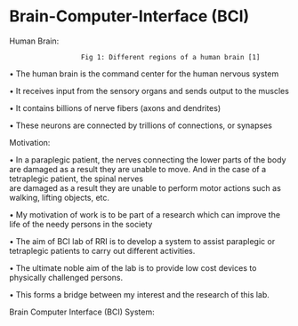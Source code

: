 # Brain-Computer-Interface (BCI)
Human Brain:

                      Fig 1: Different regions of a human brain [1]

•	The human brain is the command center for the human nervous system

•	It receives input from the sensory organs and sends output to the muscles

•	It contains billions of nerve fibers (axons and dendrites)

•	These neurons are connected by trillions of connections, or synapses

Motivation:

•	In a paraplegic patient, the nerves connecting the lower parts of the body are damaged as 
   a result they are unable to move. And in the case of a tetraplegic patient, the spinal nerves   
   are damaged as a result they are unable to perform motor actions such as walking, lifting 
   objects, etc.
   
•	My motivation of work is to be part of a research which can improve the life of the needy 
   persons in the society
   
•	The aim of BCI lab of RRI is to develop a system to assist paraplegic or tetraplegic 
   patients to carry out different activities.
   
•	The ultimate noble aim of the lab is to provide low cost devices to physically 
   challenged persons.
   
•	This forms a bridge between my interest and the research of this lab.

Brain Computer Interface (BCI) System:

